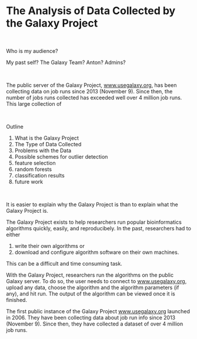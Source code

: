 # The Analysis of Data Collected by the Galaxy Project

<br>

Who is my audience?

My past self?
The Galaxy Team?
Anton?
Admins?

<br>

The public server of the Galaxy Project, www.usegalaxy.org, has been collecting data on job runs since 2013 (November 9). Since then, the number of jobs runs collected has exceeded well over 4 million job runs. This large collection of

<br>

Outline

1. What is the Galaxy Project
2. The Type of Data Collected
3. Problems with the Data
4. Possible schemes for outlier detection
5. feature selection
6. random forests
7. classification results
8. future work


<br>


It is easier to explain why the Galaxy Project is than to explain what the Galaxy Project is.

The Galaxy Project exists to help researchers run popular bioinformatics algorithms quickly, easily, and reproducibely. In the past, researchers had to either
  1. write their own algorithms or
  2. download and configure algorithm software on their own machines.

This can be a difficult and time consuming task.

With the Galaxy Project, researchers run the algorithms on the public Galaxy server. To do so, the user needs to connect to www.usegalaxy.org, upload any data, choose the algorithm and the algorithm parameters (if any), and hit run. The output of the algorithm can be viewed once it is finished.

The first public instance of the Galaxy Project www.usegalaxy.org launched in 2006. They have been collecting data about job run info since 2013 (November 9). Since then, they have collected a dataset of over 4 million job runs.
